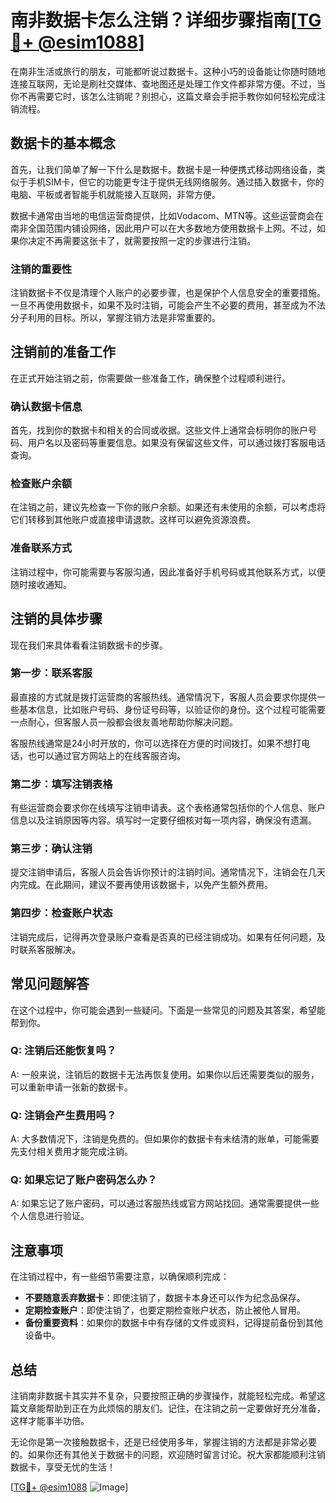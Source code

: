 # 南非数据卡怎么注销？详细步骤指南[[TG💪+ @esim1088](https://t.me/s/esim1088)]

在南非生活或旅行的朋友，可能都听说过数据卡。这种小巧的设备能让你随时随地连接互联网，无论是刷社交媒体、查地图还是处理工作文件都非常方便。不过，当你不再需要它时，该怎么注销呢？别担心，这篇文章会手把手教你如何轻松完成注销流程。

## 数据卡的基本概念

首先，让我们简单了解一下什么是数据卡。数据卡是一种便携式移动网络设备，类似于手机SIM卡，但它的功能更专注于提供无线网络服务。通过插入数据卡，你的电脑、平板或者智能手机就能接入互联网，非常方便。

数据卡通常由当地的电信运营商提供，比如Vodacom、MTN等。这些运营商会在南非全国范围内铺设网络，因此用户可以在大多数地方使用数据卡上网。不过，如果你决定不再需要这张卡了，就需要按照一定的步骤进行注销。

### 注销的重要性

注销数据卡不仅是清理个人账户的必要步骤，也是保护个人信息安全的重要措施。一旦不再使用数据卡，如果不及时注销，可能会产生不必要的费用，甚至成为不法分子利用的目标。所以，掌握注销方法是非常重要的。

## 注销前的准备工作

在正式开始注销之前，你需要做一些准备工作，确保整个过程顺利进行。

### 确认数据卡信息

首先，找到你的数据卡和相关的合同或收据。这些文件上通常会标明你的账户号码、用户名以及密码等重要信息。如果没有保留这些文件，可以通过拨打客服电话查询。

### 检查账户余额

在注销之前，建议先检查一下你的账户余额。如果还有未使用的余额，可以考虑将它们转移到其他账户或直接申请退款。这样可以避免资源浪费。

### 准备联系方式

注销过程中，你可能需要与客服沟通，因此准备好手机号码或其他联系方式，以便随时接收通知。

## 注销的具体步骤

现在我们来具体看看注销数据卡的步骤。

### 第一步：联系客服

最直接的方式就是拨打运营商的客服热线。通常情况下，客服人员会要求你提供一些基本信息，比如账户号码、身份证号码等，以验证你的身份。这个过程可能需要一点耐心，但客服人员一般都会很友善地帮助你解决问题。

客服热线通常是24小时开放的，你可以选择在方便的时间拨打。如果不想打电话，也可以通过官方网站上的在线客服咨询。

### 第二步：填写注销表格

有些运营商会要求你在线填写注销申请表。这个表格通常包括你的个人信息、账户信息以及注销原因等内容。填写时一定要仔细核对每一项内容，确保没有遗漏。

### 第三步：确认注销

提交注销申请后，客服人员会告诉你预计的注销时间。通常情况下，注销会在几天内完成。在此期间，建议不要再使用该数据卡，以免产生额外费用。

### 第四步：检查账户状态

注销完成后，记得再次登录账户查看是否真的已经注销成功。如果有任何问题，及时联系客服解决。

## 常见问题解答

在这个过程中，你可能会遇到一些疑问。下面是一些常见的问题及其答案，希望能帮到你。

### Q: 注销后还能恢复吗？

A: 一般来说，注销后的数据卡无法再恢复使用。如果你以后还需要类似的服务，可以重新申请一张新的数据卡。

### Q: 注销会产生费用吗？

A: 大多数情况下，注销是免费的。但如果你的数据卡有未结清的账单，可能需要先支付相关费用才能完成注销。

### Q: 如果忘记了账户密码怎么办？

A: 如果忘记了账户密码，可以通过客服热线或官方网站找回。通常需要提供一些个人信息进行验证。

## 注意事项

在注销过程中，有一些细节需要注意，以确保顺利完成：

- **不要随意丢弃数据卡**：即使注销了，数据卡本身还可以作为纪念品保存。
- **定期检查账户**：即使注销了，也要定期检查账户状态，防止被他人冒用。
- **备份重要资料**：如果你的数据卡中有存储的文件或资料，记得提前备份到其他设备中。

## 总结

注销南非数据卡其实并不复杂，只要按照正确的步骤操作，就能轻松完成。希望这篇文章能帮助到正在为此烦恼的朋友们。记住，在注销之前一定要做好充分准备，这样才能事半功倍。

无论你是第一次接触数据卡，还是已经使用多年，掌握注销的方法都是非常必要的。如果你还有其他关于数据卡的问题，欢迎随时留言讨论。祝大家都能顺利注销数据卡，享受无忧的生活！

[[TG💪+ @esim1088](https://t.me/s/esim1088) ![Image](https://i.postimg.cc/4NQfJmqS/Snipaste-2025-05-13-00-14-12.png)]